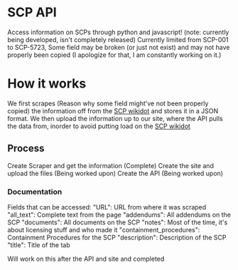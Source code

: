 # SCP API
Access information on SCPs through python and javascript! (note: currently being developed, isn't completely released)
Currently limited from SCP-001 to SCP-5723, Some field may be broken (or just not exist) and may not have properly been copied (I apologize for that, I am constantly working on it.)

# How it works
We first scrapes (Reason why some field might've not been properly copied) the information off from the [SCP wikidot](https://scp-wiki.wikidot.com/) and stores it in a JSON format.
We then upload the information up to our site, where the API pulls the data from, inorder to avoid putting load on the [SCP wikidot](https://scp-wiki.wikidot.com/) 

## Process
Create Scraper and get the information (Complete)
Create the site and upload the files (Being worked upon)
Create the API (Being worked upon)

### Documentation
  Fields that can be accessed:
    "URL": URL from where it was scraped
    "all_text": Complete text from the page
    "addendums": All addendums on the SCP
    "documents": All documents on the SCP 
    "notes": Most of the time, it's about licensing stuff and who made it
    "containment_procedures": Containment Procedures for the SCP
    "description": Description of the SCP
    "title": Title of the tab

  Will work on this after the API and site and completed
